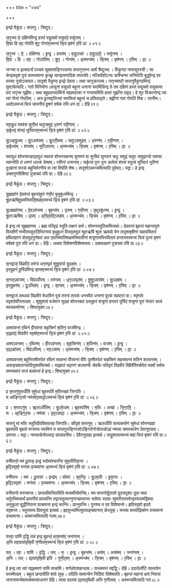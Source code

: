 +++
title = "०४७"

+++


इन्द्रो वैकुंठः। सप्तगुः। त्रिष्टुप्।

ज॒गृ॒भ्मा ते॒ दक्षि॑णमिन्द्र॒ हस्तं॑ वसू॒यवो॑ वसुपते॒ वसू॑नाम् ।  
वि॒द्मा हि त्वा॒ गोप॑तिं शूर॒ गोना॑म॒स्मभ्यं॑ चि॒त्रं वृष॑णं र॒यिं दाः॑ ॥ ०१॥

ज॒गृ॒भ्म । ते॒ । दक्षि॑णम् । इ॒न्द्र॒ । हस्त॑म् । व॒सु॒ऽयवः॑ । व॒सु॒ऽप॒ते॒ । वसू॑नाम् ।  
वि॒द्म । हि । त्वा॒ । गोऽप॑तिम् । शू॒र॒ । गोना॑म् । अ॒स्मभ्य॑म् । चि॒त्रम् । वृष॑णम् । र॒यिम् । दाः॒ ॥

जग्भ्मा त इत्यष्टर्चं पञ्चमं सूक्तमाङ्गिरसस्य सप्तगुनाम्न आर्षं त्रैष्टुभम् । विकुण्ठा नामासुरस्त्री। सा चेन्द्रसदृशं पुत्रं कामयमाना कृच्छ्र चान्द्रायणादिकं तपस्तेपे। मत्सिदैशोऽन्यः कश्चिन्मा जनिष्टेति बुद्ध्वेन्द्र एव तस्याः पुत्रोऽजायत। तादृशो वैकुण्ठ इन्द्रो देवता। तथा चानुक्रान्तम्। जगृभ्माष्टौ सप्तगुर्वैकुण्ठमिन्द्रं तुष्टावेत्यादि। गतो विनियोगः॥वसूनां वसुपते बहूनां धनानां स्वामिन्निन्द्र ते तव दक्षिणं हस्तं वसूयवो वसुकामा वयं जगृभ्म गृह्णीमः। यथा बहुप्रदस्यार्थिनो मह्यमदत्त्वा न गन्तव्यमिति हस्तं गृह्णन्ति तद्वत्। हे शूर विक्रान्तेन्द्र त्वा त्वां गोनां गोपतिम् । अत्र व्रुत्त्यवृत्तिभ्यां स्वामित्वं बहुत्वं च प्रतिपाद्यते। बह्वीणां गवां गोपतिं विद्म। जानीमः। अतोऽस्मभ्यं चित्रं चायनीयं व्रुषणं वर्षकं रयिं धनं दाः। देहि॥१॥

इन्द्रो वैकुंठः। सप्तगुः। त्रिष्टुप्।

स्वा॒यु॒धं स्वव॑सं सुनी॒थं चतुः॑समुद्रं ध॒रुणं॑ रयी॒णाम् ।  
च॒र्कृत्यं॒ शंस्यं॒ भूरि॑वारम॒स्मभ्यं॑ चि॒त्रं वृष॑णं र॒यिं दाः॑ ॥ ०२॥

सु॒ऽआ॒यु॒धम् । सु॒ऽअव॑सम् । सु॒ऽनी॒थम् । चतुः॑ऽसमुद्रम् । ध॒रुण॑म् । र॒यी॒णाम् ।  
च॒र्कृत्य॑म् । शंस्य॑म् । भूरि॑ऽवारम् । अ॒स्मभ्य॑म् । चि॒त्रम् । वृष॑णम् । र॒यिम् । दाः॒ ॥

स्वायुधं शोभनवज्राद्यायुधं स्ववसं शोभनरक्षनम् सुगमनं वा सुनीथं सुनयनं चतुः समुद्रं चतुरः समुद्रान्यो यशसा व्याप्नोति तं धरुणं धारकं केषाम्। रयीणां धनानाम्। चर्कृत्यं पुनः पुनः कर्तव्यं शंस्यं स्तुत्यं भूरिवारं भूरीणां दुःखानां वारकं बहुभिर्वरणीयं वा त्वां विद्मेति शेषः। तादृशोऽस्मभ्यमित्यादि पूर्ववत्। यद्वा। हे इन्द्र उक्तगुणविशिष्टं पुत्राख्यं रयिं दाः। देहि॥२॥

इन्द्रो वैकुंठः। सप्तगुः। त्रिष्टुप्।

सु॒ब्रह्मा॑णं दे॒वव॑न्तं बृ॒हन्त॑मु॒रुं ग॑भी॒रं पृ॒थुबु॑ध्नमिन्द्र ।  
श्रु॒तऋ॑षिमु॒ग्रम॑भिमाति॒षाह॑म॒स्मभ्यं॑ चि॒त्रं वृष॑णं र॒यिं दाः॑ ॥ ०३॥

सु॒ऽब्रह्मा॑णम् । दे॒वऽव॑न्तम् । बृ॒हन्त॑म् । उ॒रुम् । ग॒भी॒रम् । पृ॒थुऽबु॑ध्नम् । इ॒न्द्र॒ ।  
श्रु॒तऽऋ॑षिम् । उ॒ग्रम् । अ॒भि॒मा॒ति॒ऽसह॑म् । अ॒स्मभ्य॑म् । चि॒त्रम् । वृष॑णम् । र॒यिम् । दाः॒ ॥

हे इन्द्र त्वं सुब्रह्माणम् । ब्रह्म परिवृढं स्तुति लक्षनं कर्म। शोभनस्तुतिकमित्यर्थः। देववन्तं बृहन्तं महान्तमुरुं विस्तीर्णं गम्भीरमसुरादिभिरगम्यं पृथुबुध्नं विस्तृतमूलं श्रुतऋषिं श्रुता ऋषयो येन तादृशमृषीणां ख्यापयितारं प्रथितज्ञानं वोग्रमुद्गूर्णबलं अत एवाभिमातिषाहमभिमातीनां शत्रूणामभिभवितारं हन्तारमस्मभ्यं चित्रं पूज्यं वृषणं वर्षक्वं पुत्रं रयिं धनं दाः। देहि। अथवा विशेषणविशेष्यभावः। उक्तलक्षणं पुत्राख्यं रयिं दाः॥३॥

इन्द्रो वैकुंठः। सप्तगुः। त्रिष्टुप्।

स॒नद्वा॑जं॒ विप्र॑वीरं॒ तरु॑त्रं धन॒स्पृतं॑ शूशु॒वांसं॑ सु॒दक्ष॑म् ।  
द॒स्यु॒हनं॑ पू॒र्भिद॑मिन्द्र स॒त्यम॒स्मभ्यं॑ चि॒त्रं वृष॑णं र॒यिं दाः॑ ॥ ०४॥

स॒नत्ऽवा॑जम् । विप्र॑ऽवीरम् । तरु॑त्रम् । ध॒न॒ऽस्पृत॑म् । शू॒शु॒ऽवांस॑म् । सु॒ऽदक्ष॑म् ।  
द॒स्यु॒हन॑म् । पूः॒ऽभिद॑म् । इ॒न्द्र॒ । स॒त्यम् । अ॒स्मभ्य॑म् । चि॒त्रम् । वृष॑णम् । र॒यिम् । दाः॒ ॥

सनद्वाजं लब्धान्नं विप्रवीरं मेधाविनं पुत्रं तरुत्रं तारकं धनस्पैतं धनानां पूरकं स्प्रष्टारं वा। स्पृणतेः स्पृशतेर्वोत्तरपदम् । शूशुवांसं वर्धमानं सुदक्षं शोभनबलं दस्तुहनं शत्रूणां हन्तारं पूर्भिदं शत्रूणां पुरां भेत्तारं सत्यं सत्यकर्माणम् । शिष्टमुक्तं॥४॥

इन्द्रो वैकुंठः। सप्तगुः। त्रिष्टुप्।

अश्वा॑वन्तं र॒थिनं॑ वी॒रव॑न्तं सह॒स्रिणं॑ श॒तिनं॒ वाज॑मिन्द्र ।  
भ॒द्रव्रा॑तं॒ विप्र॑वीरं स्व॒र्षाम॒स्मभ्यं॑ चि॒त्रं वृष॑णं र॒यिं दाः॑ ॥ ०५॥

अश्व॑ऽवन्तम् । र॒थिन॑म् । वी॒रऽव॑न्तम् । स॒ह॒स्रिण॑म् । श॒तिन॑म् । वाज॑म् । इ॒न्द्र॒ ।  
भ॒द्रऽव्रा॑तम् । विप्र॑ऽवीरम् । स्वः॒ऽसाम् । अ॒स्मभ्य॑म् । चि॒त्रम् । वृष॑णम् । र॒यिम् । दाः॒ ॥

अश्वावन्तम् बहुभिरश्वैरुपेतं रथिनं रथवन्तं वीरवन्तं वीरैः पुरुषैरुपेतं सहस्रिणं सहस्रवन्तं शतिनं शतवन्तम् । असङ्ख्यातगवादियुक्तमित्यर्थः। भद्रव्रातं भद्रगणं कल्याण्यैः सेवकैः परिवृतं विप्रवीरं विप्रैर्वीरैश्चोपेतं स्पर्षां सर्वस सम्भक्तारं वाजं बलवन्तं हे इन्द्र। शिष्टमुक्तं॥५॥

इन्द्रो वैकुंठः। सप्तगुः। त्रिष्टुप्।

प्र स॒प्तगु॑मृ॒तधी॑तिं सुमे॒धां बृह॒स्पतिं॑ म॒तिरच्छा॑ जिगाति ।  
य आ॑ङ्गिर॒सो नम॑सोप॒सद्यो॒ऽस्मभ्यं॑ चि॒त्रं वृष॑णं र॒यिं दाः॑ ॥ ०६॥

प्र । स॒प्तऽगु॑म् । ऋ॒तऽधी॑तिम् । सु॒ऽमे॒धाम् । बृह॒स्पति॑म् । म॒तिः । अच्छ॑ । जि॒गा॒ति॒ ।  
यः । आ॒ङ्गि॒र॒सः । नम॑सा । उ॒प॒ऽसद्यः॑ । अ॒स्मभ्य॑म् । चि॒त्रम् । वृष॑णम् । र॒यिम् । दाः॒ ॥

सप्तगुं मां मतिः स्तुतिर्देवविषयाच्छ जिगाति। कीदृषं सप्तगुम् । ऋतधीतिं सत्यकर्माणं सुमेधां शोभनप्रज्ञं बृहस्पतिं बृहतो मन्त्रस्य स्वामिनं य सप्तगुराङ्गिरसोऽङ्गिरोगोत्रोत्पन्नोऽहं नमसा समस्कारेण देवानुपसदः। उपगतः। यद्वा। नमसान्नेनोपसद्य उपसदनीयः। देवैरनुग्राह्य इत्यर्थः। ताद्रुशायास्मभ्यं मह्यं चित्रं वृषणं रयिं दाः॥६॥

इन्द्रो वैकुंठः। सप्तगुः। त्रिष्टुप्।

वनी॑वानो॒ मम॑ दू॒तास॒ इन्द्रं॒ स्तोमा॑श्चरन्ति सुम॒तीरि॑या॒नाः ।  
हृ॒दि॒स्पृशो॒ मन॑सा व॒च्यमा॑ना अ॒स्मभ्यं॑ चि॒त्रं वृष॑णं र॒यिं दाः॑ ॥ ०७॥

वनी॑वानः । मम॑ । दू॒तासः॑ । इन्द्र॑म् । सोमाः॑ । च॒र॒न्ति॒ । सु॒ऽम॒तीः । इ॒या॒नाः ।  
हृ॒दि॒ऽस्पृशः॑ । मन॑सा । व॒च्यमा॑नाः । अ॒स्मभ्य॑म् । चि॒त्रम् । वृष॑णम् । र॒यिम् । दाः॒ ॥

वनीवानो वननवन्तः। छन्दसीवनिपाविति मत्वर्थीयोवनिप्। मम सप्तगोर्दूतासो दूतसदृशाः दूता यथा भर्तुरभिमतार्थं प्रापणीयं प्रापयन्ति तद्वत्स्तुत्यान्गुणान्प्रापयन्तः स्तोमाः स्तवाः सुमतीस्तस्येन्द्रस्यास्मद्विषया अनुकूला बुद्धीरियाना याचमाना इन्द्रं चरन्ति। प्राप्नुवन्ति। पुनश्च त एव विशेष्यन्ते। हृदिस्पृशो हृदये स्पृशन्तः। स्तुत्यस्य प्रियभूता इत्यर्थः। हृद्द्युभ्यामित्युपसङ्ख्यानात् ङेरलुक्। मनसा सत्त्वोद्रिक्तेन वच्यमाना उच्यमानाः। अस्मभ्यमित्यादि गतम्॥७॥

इन्द्रो वैकुंठः। सप्तगुः। त्रिष्टुप्।

यत्त्वा॒ यामि॑ द॒द्धि तन्न॑ इन्द्र बृ॒हन्तं॒ क्षय॒मस॑मं॒ जना॑नाम् ।  
अ॒भि तद्द्यावा॑पृथि॒वी गृ॑णीताम॒स्मभ्यं॑ चि॒त्रं वृष॑णं र॒यिं दाः॑ ॥ ०८॥

यत् । त्वा॒ । यामि॑ । द॒द्धि । तत् । नः॒ । इ॒न्द्र॒ । बृ॒हन्त॑म् । क्षय॑म् । अस॑मम् । जना॑नाम् ।  
अ॒भि । तत् । द्यावा॑पृथि॒वी इति॑ । गृ॒णी॒ता॒म् । अ॒स्मभ्य॑म् । चि॒त्रम् । वृष॑णम् । र॒यिम् । दाः॒ ॥

हे इन्द्र त्वा त्वां यद्वक्षमाणं यामि याचामि। वर्णलोपश्छान्दसः। याच्यमानं तद्दद्धि। देहि। ददातेर्लोटि व्यत्ययेन परस्मैपदम् । बहुलं छन्दसीति शपो लुक्। तदिति सामान्येन निर्दिष्टं विशेषयति। बृहन्तं महान्तं क्षयं निवासं जनानामन्येषामसममसाधारणं देहि। त्वया दातव्यं द्यावापृथिवी अभि गृणीताम् । अस्मभ्यमित्यादि गतं॥८॥